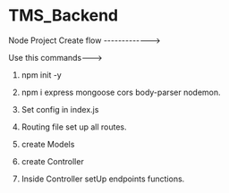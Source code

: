 # TMS_Backend

Node Project Create flow ------------->

Use this commands--->

1. npm init -y

2. npm i express mongoose cors body-parser nodemon.

3. Set config in index.js 

4. Routing file set up all routes.

5. create Models

6. create Controller

7. Inside Controller setUp endpoints functions.

